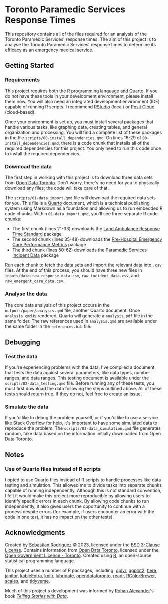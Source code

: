 # Toronto Paramedic Services Response Times

This repository contains all of the files required for an analysis of the Toronto Paramedic Services' response times. The aim of this project is to analyse the Toronto Paramedic Services' response times to determine its efficacy as an emergency medical service.

## Getting Started

### Requirements

This project requires both the [R programming language](https://www.r-project.org/) and [Quarto](https://quarto.org/docs/get-started/). If you do not have these tools in your development environment, please install them now. You will also need an integrated development environment (IDE) capable of running R scripts. I recommend [RStudio](https://posit.co/products/open-source/rstudio/) (local) or [Posit Cloud](https://posit.cloud/) (cloud-based).

Once your environment is set up, you must install several packages that handle various tasks, like graphing data, creating tables, and general organization and processing. You will find a complete list of these packages in the file `scripts/00-install_dependencies.qmd`. On lines 16-29 of `00-install_dependencies.qmd`, there is a code chunk that installs all of the required dependencies for this project. You only need to run this code once to install the required dependencies.

### Download the data

The first step in working with this project is to download three data sets from [Open Data Toronto](https://www.toronto.ca/city-government/data-research-maps/open-data/). Don't worry, there's no need for you to physically download any files; the code will take care of that.

The `scripts/01-data_import.qmd` file will download the required data sets for you. This file is a [Quarto](https://quarto.org/) document, which is a technical publishing system using Markdown as a foundation and allowing us to run embedded R code chunks. Within `01-data_import.qmd`, you'll see three separate R code chunks:

-   The first chunk (lines 21-33) downloads the [Land Ambulance Response Time Standard](https://open.toronto.ca/dataset/land-ambulance-response-time-standard) package
-   The second chunk (lines 35-48) downloads the [Pre-Hospital Emergency Care Performance Metrics](https://open.toronto.ca/dataset/pre-hospital-emergency-care-performance-metrics) package
-   The third chunk (lines 50-62) downloads the [Paramedic Services Incident Data](https://open.toronto.ca/dataset/paramedic-services-incident-data) package

Run each chunk to fetch the data sets and import the relevant data into `.csv` files. At the end of this process, you should have three new files in `inputs/data`: `raw_response_data.csv`, `raw_incident_data.csv`, and `raw_emergent_cara_data.csv`.

### Analyse the data

The core data analysis of this project occurs in the `outputs/paper/analysis.qmd` file, another Quarto document. Once `analysis.qmd` is rendered, Quarto will generate a `analysis.pdf` file in the same folder. The raw references used in `analysis.qmd` are available under the same folder in the `references.bib` file.

## Debugging

### Test the data

If you're experiencing problems with the data, I've compiled a document that tests the data against several parameters, like data types, number ranges, and data ranges. This testing document is available under the `scripts/02-data_testing.qmd` file. Before running any of these tests, you must first download the data following the steps outlined above. All of these tests should return true. If they do not, feel free to [create an issue](https://github.com/seb646/toronto-paramedic-responses/issues/new).

### Simulate the data

If you'd like to debug the problem yourself, or if you'd like to use a service like Stack Overflow for help, it's important to have some simulated data to reproduce the problem. The `scripts/03-data_simulation.qmd` file generates random, fake data based on the information initially downloaded from Open Data Toronto.

## Notes

### Use of Quarto files instead of R scripts

I opted to use Quarto files instead of R scripts to handle processes like data testing and simulation. This allowed me to divide tasks into separate chunks capable of running independently. Although this is not standard convention, I felt it would make this project more reproducible by allowing users to identify specific errors in each chunk. By allowing code chunks to run independently, it also gives users the opportunity to continue with a process despite errors (for example, if users encounter an error with the code in one test, it has no impact on the other tests).

## Acknowledgments

Created by [Sebastian Rodriguez](https://srod.ca) © 2023, licensed under the [BSD 3-Clause License](https://github.com/seb646/toronto-paramedic-responses/blob/main/LICENSE). Contains information from [Open Data Toronto](https://www.toronto.ca/city-government/data-research-maps/open-data/), licensed under the [Open Government Licence - Toronto](https://open.toronto.ca/open-data-license/). Created using [R](https://www.r-project.org/), an open-source statistical programming language.

This project uses a number of R packages, including: [dplyr](https://cran.r-project.org/web/packages/dplyr/index.html), [ggplot2](https://cran.r-project.org/web/packages/ggplot2/index.html), [here](https://cran.r-project.org/web/packages/here/index.html), [janitor](https://cran.r-project.org/web/packages/janitor/index.html), [kableExtra](https://cran.r-project.org/web/packages/kableExtra/index.html), [knitr](https://cran.r-project.org/web/packages/knitr/index.html), [lubridate](https://cran.r-project.org/web/packages/lubridate/index.html), [opendatatoronto](https://cran.r-project.org/web/packages/opendatatoronto/index.html), [readr](https://cran.r-project.org/web/packages/readr/index.html), [RColorBrewer](https://cran.r-project.org/web/packages/RColorBrewer/index.html), [scales](https://cran.r-project.org/web/packages/scales/index.html), and [tidyverse](https://cran.r-project.org/web/packages/tidyverse/index.html).

Much of this project's development was informed by [Rohan Alexander](https://rohanalexander.com/)'s book [*Telling Stories with Data*](https://tellingstorieswithdata.com/).
